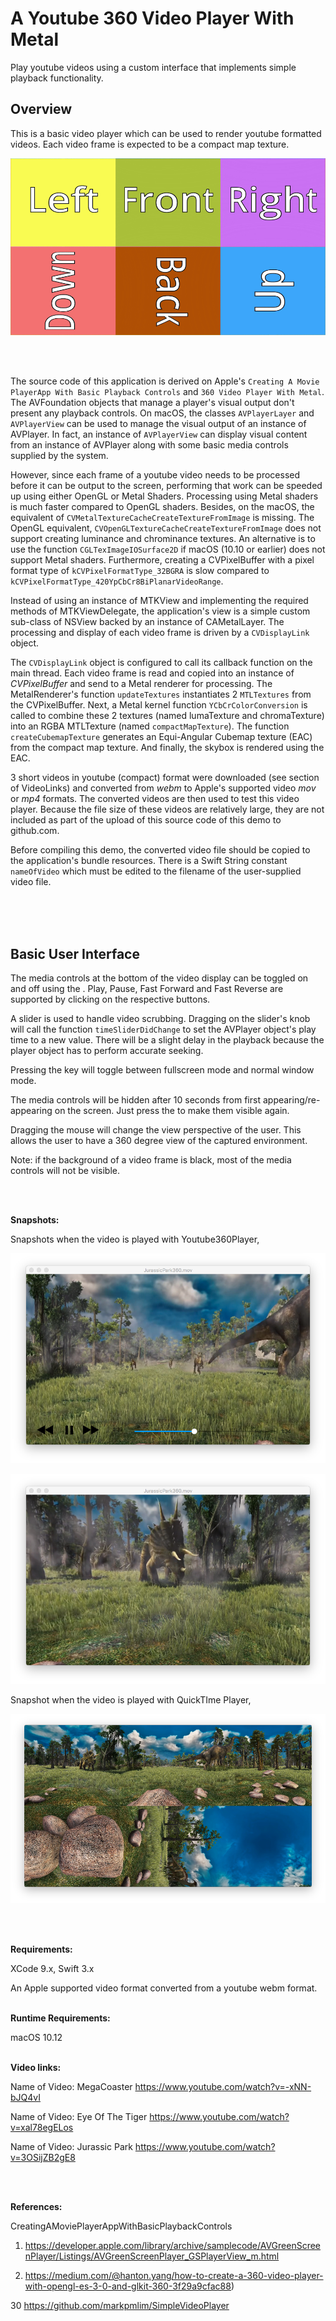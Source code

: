 # A Youtube 360 Video Player With Metal

Play youtube videos using a custom interface that implements simple playback functionality.

## Overview

This is a basic video player which can be used to render youtube formatted videos. Each video frame is expected to be a compact map texture.

![](Documentation/after.png)

<br />
<br />

The source code of this application is derived on Apple's `Creating A Movie PlayerApp With Basic Playback Controls` and `360 Video Player With Metal`.  The AVFoundation objects that manage a player's visual output don't present any playback controls. On macOS, the classes `AVPlayerLayer` and `AVPlayerView` can be used to manage the visual output of an instance of AVPlayer. In fact, an instance of `AVPlayerView` can display visual content from an instance of AVPlayer along with some basic media controls supplied by the system.

However, since each frame of a youtube video needs to be processed before it can be output to the screen, performing that work can be speeded up using either OpenGL or Metal Shaders. Processing using Metal shaders is much faster compared to OpenGL shaders. Besides, on the macOS, the equivalent of  `CVMetalTextureCacheCreateTextureFromImage` is missing. The OpenGL equivalent, `CVOpenGLTextureCacheCreateTextureFromImage` does not support creating luminance and chrominance textures. An alternative is to use the function `CGLTexImageIOSurface2D` if macOS (10.10 or earlier) does not support Metal shaders. Furthermore, creating a CVPixelBuffer with a pixel format type of `kCVPixelFormatType_32BGRA`  is slow compared to `kCVPixelFormatType_420YpCbCr8BiPlanarVideoRange`.

Instead of using an instance of  MTKView  and implementing the required methods of MTKViewDelegate, the application's view is a simple custom sub-class of NSView backed by an instance of CAMetalLayer. The processing and display of each video frame is driven by a `CVDisplayLink` object. 


The `CVDisplayLink` object is configured to call its callback function on the main thread.  Each video frame is read and copied into an instance of *CVPixelBuffer* and send to a Metal renderer for processing. The MetalRenderer's function `updateTextures` instantiates 2 `MTLTextures` from the CVPixelBuffer. Next, a Metal kernel function `YCbCrColorConversion` is called to combine these 2 textures (named lumaTexture and chromaTexture) into an RGBA MTLTexture (named `compactMapTexture`). The function `createCubemapTexture`  generates an Equi-Angular Cubemap texture (EAC) from the compact map texture. And finally, the skybox is rendered using the EAC.

3 short videos in youtube (compact) format were downloaded (see section of VideoLinks) and converted from *webm* to Apple's supported video  *mov* or *mp4* formats. The converted videos are then used to test this video player. Because the file size of these videos are relatively large, they are not included as part of the upload of this source code of this demo to github.com.

Before compiling this demo, the converted video file should be copied to the application's bundle resources. There is a Swift String constant `nameOfVideo` which must be edited to the filename of the user-supplied video file.

<br />
<br />
<br />

## Basic User Interface

The media controls at the bottom of the video display can be toggled on and off using the <space bar>. Play, Pause, Fast Forward and Fast Reverse are supported by clicking on the respective buttons. 

A slider is used to handle video scrubbing. Dragging on the slider's knob will call the function `timeSliderDidChange` to set the AVPlayer object's  play time to a new value. There will be a slight delay in the playback because the player object has to perform accurate seeking. 

Pressing the <ESC> key will toggle between fullscreen mode and normal window mode.

The media controls will be hidden after 10 seconds from first appearing/re-appearing on the screen. Just press the <space bar> to make them visible again.

Dragging the mouse will change the view perspective of the user. This allows the user to have a 360 degree view of the captured environment.

Note: if the background of a video frame is black, most of the media controls will not be visible.

<br />
<br />

**Snapshots:**

Snapshots when the video is played with Youtube360Player, 

![](Documentation/VideoSnapshot.png)


![](Documentation/VideoSnapshot1.png)


Snapshot when the video is played with QuickTIme Player, 

![](Documentation/QTSnapshot.png)


<br />
<br />

**Requirements:** 

XCode 9.x, Swift 3.x

An Apple supported video format converted from a youtube webm format.
<br />
<br />

**Runtime Requirements:**

macOS 10.12
<br />
<br />


**Video links:**

Name of Video: MegaCoaster
https://www.youtube.com/watch?v=-xNN-bJQ4vI

Name of Video: Eye Of The Tiger
https://www.youtube.com/watch?v=xal78egELos

Name of Video: Jurassic Park
https://www.youtube.com/watch?v=3OSijZB2gE8

<br />
<br />


**References:**

CreatingAMoviePlayerAppWithBasicPlaybackControls

1) https://developer.apple.com/library/archive/samplecode/AVGreenScreenPlayer/Listings/AVGreenScreenPlayer_GSPlayerView_m.html

2) https://medium.com/@hanton.yang/how-to-create-a-360-video-player-with-opengl-es-3-0-and-glkit-360-3f29a9cfac88)

30 https://github.com/markpmlim/SimpleVideoPlayer

